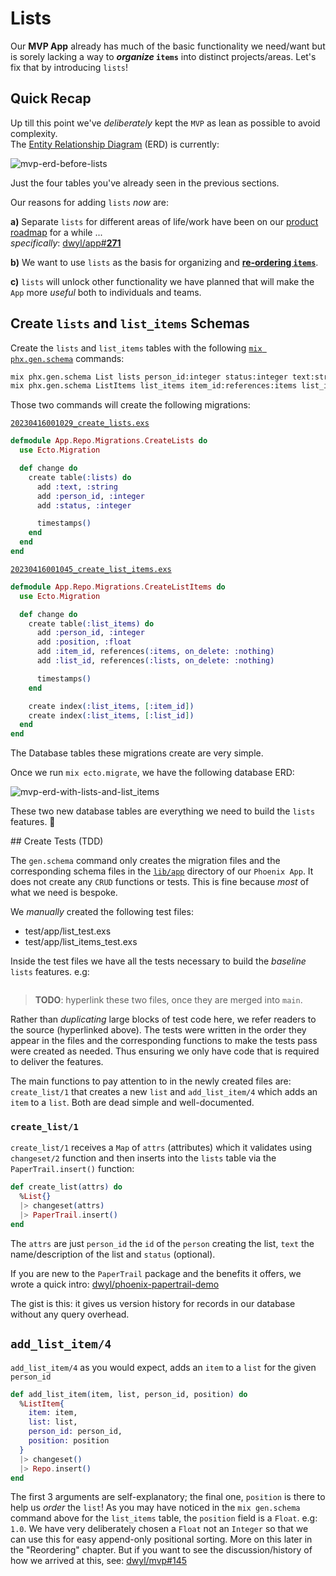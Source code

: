 # Lists

Our **MVP App** already has 
much of the basic functionality we need/want 
but is sorely lacking 
a way to **_organize_ `items`** 
into distinct projects/areas.
Let's fix that by introducing `lists`!

## Quick Recap

Up till this point we've _deliberately_ kept the `MVP`
as lean as possible to avoid complexity. <br />
The 
[Entity Relationship Diagram](https://en.wikipedia.org/wiki/Entity%E2%80%93relationship_model)
(ERD) is currently:

![mvp-erd-before-lists](https://user-images.githubusercontent.com/194400/233317695-3e036f1f-db13-4697-aa49-fe767a86a773.png)

Just the four tables
you've already seen 
in the previous sections.

Our reasons for adding `lists` _now_ are: <br />    

**a)** Separate `lists` 
for different areas of life/work 
have been on our 
[product roadmap](https://github.com/dwyl/product-roadmap) for a while ... <br />
_specifically_:
[dwyl/app#**271**](https://github.com/dwyl/app/issues/271)
<br />

**b)** We want to use `lists` 
as the basis for organizing 
and 
[**re-ordering `items`**](https://github.com/dwyl/mvp/issues/145). <br />

**c)** `lists` will unlock other functionality we have planned
that will make the `App` more _useful_ both to individuals and teams.


## Create `lists` and `list_items` Schemas

Create the `lists` and `list_items` tables
with the following 
[`mix phx.gen.schema`](https://hexdocs.pm/phoenix/Mix.Tasks.Phx.Gen.Schema.html)
commands:

```sh
mix phx.gen.schema List lists person_id:integer status:integer text:string
mix phx.gen.schema ListItems list_items item_id:references:items list_id:references:lists person_id:integer position:float
```

Those two commands will create the following migrations:

[`20230416001029_create_lists.exs`](https://github.com/dwyl/mvp/blob/fa0b79eebbe582e3b24213a2c657d0fc343782c9/priv/repo/migrations/20230416001029_create_lists.exs)

```elixir
defmodule App.Repo.Migrations.CreateLists do
  use Ecto.Migration

  def change do
    create table(:lists) do
      add :text, :string
      add :person_id, :integer
      add :status, :integer

      timestamps()
    end
  end
end
```

[`20230416001045_create_list_items.exs`](https://github.com/dwyl/mvp/blob/54aff67d172ad372c5ee1ffd9c41f24b093b78d4/priv/repo/migrations/20230416001045_create_list_items.exs)

```elixir
defmodule App.Repo.Migrations.CreateListItems do
  use Ecto.Migration

  def change do
    create table(:list_items) do
      add :person_id, :integer
      add :position, :float
      add :item_id, references(:items, on_delete: :nothing)
      add :list_id, references(:lists, on_delete: :nothing)

      timestamps()
    end

    create index(:list_items, [:item_id])
    create index(:list_items, [:list_id])
  end
end
```

The Database tables these migrations create 
are very simple.


Once we run `mix ecto.migrate`,
we have the following database
ERD:

![mvp-erd-with-lists-and-list_items](https://user-images.githubusercontent.com/194400/233316755-96fb001d-ac16-4cad-99b0-b562c0128c1f.png)

These two new database tables
are everything we need 
to build the `lists` features. 🎉

## Create Tests (TDD)

The `gen.schema` command only creates the migration files
and the corresponding schema files in the 
[`lib/app`](https://github.com/dwyl/mvp/tree/main/lib/app) 
directory of our `Phoenix App`.
It does not create any `CRUD` functions or tests.
This is fine because _most_ of what we need is bespoke.

We _manually_ created the following test files:

+ test/app/list_test.exs
+ test/app/list_items_test.exs

Inside the test files we have all the tests necessary 
to build the _baseline_ `lists` features. 
e.g:

```elixir

```

> **TODO**: hyperlink these two files, once they are merged into `main`.

Rather than _duplicating_ large blocks of test code here,
we refer readers to the source (hyperlinked above).
The tests were written in the order they appear in the files
and the corresponding functions to make the tests pass
were created as needed.
Thus ensuring we only have code that is required
to deliver the features.

The main functions to pay attention to 
in the newly created files are:
`create_list/1` 
that creates a new `list`
and
`add_list_item/4` 
which adds an `item` to a `list`.
Both are dead simple and well-documented.

### `create_list/1`

`create_list/1` receives a `Map` of `attrs` (attributes)
which it validates using `changeset/2` function
and then inserts into the `lists` table
via the `PaperTrail.insert()` function:

```elixir
def create_list(attrs) do
  %List{}
  |> changeset(attrs)
  |> PaperTrail.insert()
end
```

The `attrs` are just
`person_id` the `id` of the `person` creating the list, 
`text` the name/description of the list 
and `status` (optional).

If you are new to the `PaperTrail` package and the benefits it offers,
we wrote a quick intro:
[dwyl/phoenix-papertrail-demo](https://github.com/dwyl/phoenix-papertrail-demo)

The gist is this: it gives us version history for records in our database
without any query overhead. 

## `add_list_item/4`

`add_list_item/4` as you would expect,
adds an `item` to a `list` for the given `person_id`

```elixir
def add_list_item(item, list, person_id, position) do
  %ListItem{
    item: item,
    list: list,
    person_id: person_id,
    position: position
  }
  |> changeset()
  |> Repo.insert()
end
```

The first 3 arguments are self-explanatory;
the final one, `position` is there to help us _order_ the `list`!
As you may have noticed in the `mix gen.schema` command above
for the `list_items` table, the `position` field is a `Float`. 
e.g: `1.0`. 
We have very deliberately chosen a `Float` not an `Integer`
so that we can use this for easy append-only positional sorting. 
More on this later in the "Reordering" chapter. 
But if you want to see the discussion/history 
of how we arrived at this,
see: 
[dwyl/mvp#145](https://github.com/dwyl/mvp/issues/145#issuecomment-1492132575)





